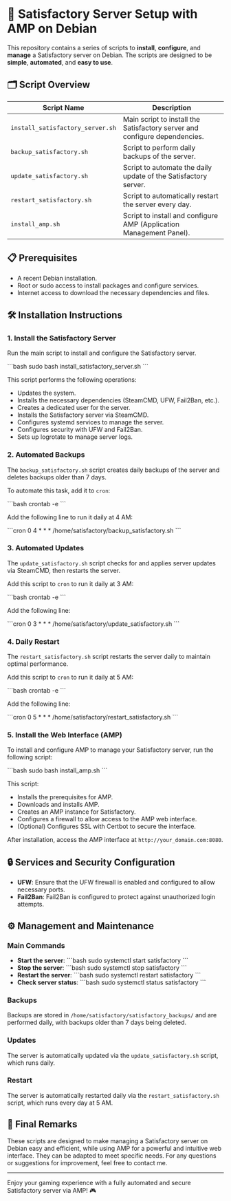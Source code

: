 
# 🚀 Satisfactory Server Setup with AMP on Debian

This repository contains a series of scripts to **install**, **configure**, and **manage** a Satisfactory server on Debian. The scripts are designed to be **simple**, **automated**, and **easy to use**.

## 🗂 Script Overview

| Script Name                    | Description                                                              |
| ------------------------------ | ------------------------------------------------------------------------ |
| `install_satisfactory_server.sh` | Main script to install the Satisfactory server and configure dependencies. |
| `backup_satisfactory.sh`        | Script to perform daily backups of the server.                           |
| `update_satisfactory.sh`        | Script to automate the daily update of the Satisfactory server.          |
| `restart_satisfactory.sh`       | Script to automatically restart the server every day.                    |
| `install_amp.sh`                | Script to install and configure AMP (Application Management Panel).      |

## 📋 Prerequisites

- A recent Debian installation.
- Root or sudo access to install packages and configure services.
- Internet access to download the necessary dependencies and files.

## 🛠️ Installation Instructions

### 1. Install the Satisfactory Server

Run the main script to install and configure the Satisfactory server.

\`\`\`bash
sudo bash install_satisfactory_server.sh
\`\`\`

This script performs the following operations:
- Updates the system.
- Installs the necessary dependencies (SteamCMD, UFW, Fail2Ban, etc.).
- Creates a dedicated user for the server.
- Installs the Satisfactory server via SteamCMD.
- Configures systemd services to manage the server.
- Configures security with UFW and Fail2Ban.
- Sets up logrotate to manage server logs.

### 2. Automated Backups

The `backup_satisfactory.sh` script creates daily backups of the server and deletes backups older than 7 days.

To automate this task, add it to `cron`:

\`\`\`bash
crontab -e
\`\`\`

Add the following line to run it daily at 4 AM:

\`\`\`cron
0 4 * * * /home/satisfactory/backup_satisfactory.sh
\`\`\`

### 3. Automated Updates

The `update_satisfactory.sh` script checks for and applies server updates via SteamCMD, then restarts the server.

Add this script to `cron` to run it daily at 3 AM:

\`\`\`bash
crontab -e
\`\`\`

Add the following line:

\`\`\`cron
0 3 * * * /home/satisfactory/update_satisfactory.sh
\`\`\`

### 4. Daily Restart

The `restart_satisfactory.sh` script restarts the server daily to maintain optimal performance.

Add this script to `cron` to run it daily at 5 AM:

\`\`\`bash
crontab -e
\`\`\`

Add the following line:

\`\`\`cron
0 5 * * * /home/satisfactory/restart_satisfactory.sh
\`\`\`

### 5. Install the Web Interface (AMP)

To install and configure AMP to manage your Satisfactory server, run the following script:

\`\`\`bash
sudo bash install_amp.sh
\`\`\`

This script:
- Installs the prerequisites for AMP.
- Downloads and installs AMP.
- Creates an AMP instance for Satisfactory.
- Configures a firewall to allow access to the AMP web interface.
- (Optional) Configures SSL with Certbot to secure the interface.

After installation, access the AMP interface at `http://your_domain.com:8080`.

## 🔒 Services and Security Configuration

- **UFW**: Ensure that the UFW firewall is enabled and configured to allow necessary ports.
- **Fail2Ban**: Fail2Ban is configured to protect against unauthorized login attempts.

## ⚙️ Management and Maintenance

### Main Commands

- **Start the server**: 
  \`\`\`bash
  sudo systemctl start satisfactory
  \`\`\`
- **Stop the server**: 
  \`\`\`bash
  sudo systemctl stop satisfactory
  \`\`\`
- **Restart the server**: 
  \`\`\`bash
  sudo systemctl restart satisfactory
  \`\`\`
- **Check server status**: 
  \`\`\`bash
  sudo systemctl status satisfactory
  \`\`\`

### Backups

Backups are stored in `/home/satisfactory/satisfactory_backups/` and are performed daily, with backups older than 7 days being deleted.

### Updates

The server is automatically updated via the `update_satisfactory.sh` script, which runs daily.

### Restart

The server is automatically restarted daily via the `restart_satisfactory.sh` script, which runs every day at 5 AM.

## 📝 Final Remarks

These scripts are designed to make managing a Satisfactory server on Debian easy and efficient, while using AMP for a powerful and intuitive web interface. They can be adapted to meet specific needs. For any questions or suggestions for improvement, feel free to contact me.

---

Enjoy your gaming experience with a fully automated and secure Satisfactory server via AMP! 🎮

